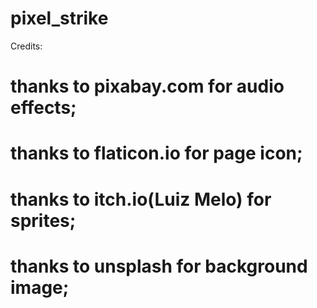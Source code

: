 # pixel_strike

Credits:
# thanks to pixabay.com for audio effects;
# thanks to flaticon.io for page icon;
# thanks to itch.io(Luiz Melo) for sprites;
# thanks to unsplash for background image;
